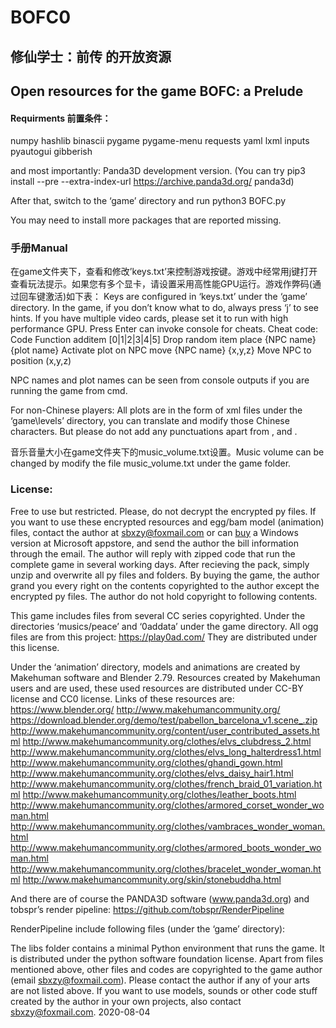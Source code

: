 # BOFC0
## 修仙学士：前传 的开放资源
## Open resources for the game BOFC: a Prelude


#### Requirments 前置条件：
numpy
hashlib
binascii
pygame
pygame-menu
requests
yaml
lxml
inputs
pyautogui
gibberish

and most importantly:
Panda3D development version. (You can try pip3 install --pre --extra-index-url https://archive.panda3d.org/ panda3d)

After that, switch to the ‘game’ directory and run
python3 BOFC.py

You may need to install more packages that are reported missing.

### 手册Manual
在game文件夹下，查看和修改’keys.txt’来控制游戏按键。游戏中经常用j键打开查看玩法提示。如果您有多个显卡，请设置采用高性能GPU运行。游戏作弊码(通过回车键激活)如下表：
Keys are configured in ‘keys.txt’ under the ‘game’ directory. In the game, if you don’t know what to do, always press ‘j’ to see hints. If you have multiple video cards, please set it to run with high performance GPU.
Press Enter can invoke console for cheats.
Cheat code:
Code	Function
additem [0|1|2|3|4|5]	Drop random item
place {NPC name} {plot name}	Activate plot on NPC
move {NPC name} {x,y,z}	Move NPC to position (x,y,z)

NPC names and plot names can be seen from console outputs if you are running the game from cmd.

For non-Chinese players: All plots are in the form of xml files under the ‘game\levels’ directory, you can translate and modify those Chinese characters. But please do not add any punctuations apart from , and .

音乐音量大小在game文件夹下的music_volume.txt设置。Music volume can be changed by modify the file music_volume.txt under the game folder.


### License: 
Free to use but restricted. Please, do not decrypt the encrypted py files. If you want to use these encrypted resources and egg/bam model (animation) files, contact the author at sbxzy@foxmail.com or can [buy](https://www.microsoft.com/store/productId/9N82ZJHM81WJ) a Windows version at Microsoft appstore, and send the author the bill information through the email. The author will reply with zipped code that run the complete game in several working days. After recieving the pack, simply unzip and overwrite all py files and folders. By buying the game, the author grand you every right on the contents copyrighted to the author except the encrypted py files. The author do not hold copyright to following contents.

This game includes files from several CC series copyrighted.
Under the directories ‘musics/peace’ and ‘0addata’ under the game directory. All ogg files are from this project:
https://play0ad.com/
They are distributed under this license. 
 
Under the ‘animation’ directory, models and animations are created by Makehuman software and Blender 2.79. Resources created by Makehuman users and are used, these used resources are distributed under CC-BY license and CC0 license.
Links of these resources are:
https://www.blender.org/
http://www.makehumancommunity.org/
https://download.blender.org/demo/test/pabellon_barcelona_v1.scene_.zip
http://www.makehumancommunity.org/content/user_contributed_assets.html
http://www.makehumancommunity.org/clothes/elvs_clubdress_2.html
http://www.makehumancommunity.org/clothes/elvs_long_halterdress1.html
http://www.makehumancommunity.org/clothes/ghandi_gown.html
http://www.makehumancommunity.org/clothes/elvs_daisy_hair1.html
http://www.makehumancommunity.org/clothes/french_braid_01_variation.html
http://www.makehumancommunity.org/clothes/leather_boots.html
http://www.makehumancommunity.org/clothes/armored_corset_wonder_woman.html
http://www.makehumancommunity.org/clothes/vambraces_wonder_woman.html
http://www.makehumancommunity.org/clothes/armored_boots_wonder_woman.html
http://www.makehumancommunity.org/clothes/bracelet_wonder_woman.html
http://www.makehumancommunity.org/skin/stonebuddha.html

And there are of course the PANDA3D software (www.panda3d.org) and tobspr’s render pipeline:
https://github.com/tobspr/RenderPipeline

RenderPipeline include following files (under the ‘game’ directory):
 

The libs folder contains a minimal Python environment that runs the game. It is distributed under the python software foundation license.
Apart from files mentioned above, other files and codes are copyrighted to the game author (email sbxzy@foxmail.com). Please contact the author if any of your arts are not listed above. If you want to use models, sounds or other code stuff created by the author in your own projects, also contact sbxzy@foxmail.com.
2020-08-04

